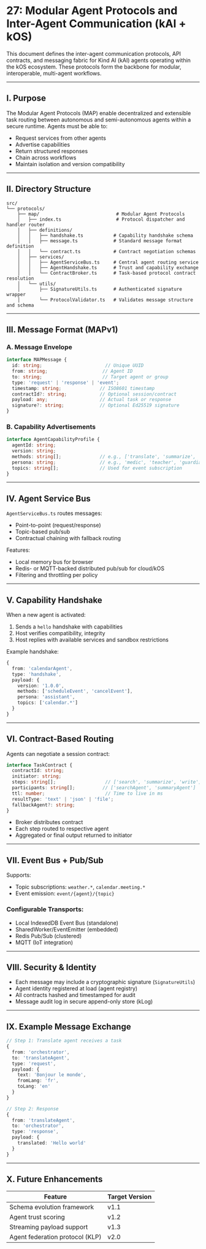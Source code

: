 # 27: Modular Agent Protocols and Inter-Agent Communication (kAI + kOS)

This document defines the inter-agent communication protocols, API contracts, and messaging fabric for Kind AI (kAI) agents operating within the kOS ecosystem. These protocols form the backbone for modular, interoperable, multi-agent workflows.

---

## I. Purpose

The Modular Agent Protocols (MAP) enable decentralized and extensible task routing between autonomous and semi-autonomous agents within a secure runtime. Agents must be able to:
- Request services from other agents
- Advertise capabilities
- Return structured responses
- Chain across workflows
- Maintain isolation and version compatibility

---

## II. Directory Structure

```text
src/
└── protocols/
    ├── map/                            # Modular Agent Protocols
    │   ├── index.ts                    # Protocol dispatcher and handler router
    │   ├── definitions/
    │   │   ├── handshake.ts           # Capability handshake schema
    │   │   ├── message.ts             # Standard message format definition
    │   │   └── contract.ts            # Contract negotiation schemas
    │   ├── services/
    │   │   ├── AgentServiceBus.ts     # Central agent routing service
    │   │   ├── AgentHandshake.ts      # Trust and capability exchange
    │   │   └── ContractBroker.ts      # Task-based protocol contract resolution
    │   └── utils/
    │       ├── SignatureUtils.ts      # Authenticated signature wrapper
    │       └── ProtocolValidator.ts   # Validates message structure and schema
```

---

## III. Message Format (MAPv1)

### A. Message Envelope
```ts
interface MAPMessage {
  id: string;                       // Unique UUID
  from: string;                    // Agent ID
  to: string;                      // Target agent or group
  type: 'request' | 'response' | 'event';
  timestamp: string;              // ISO8601 timestamp
  contractId?: string;            // Optional session/contract
  payload: any;                   // Actual task or response
  signature?: string;             // Optional Ed25519 signature
}
```

### B. Capability Advertisements
```ts
interface AgentCapabilityProfile {
  agentId: string;
  version: string;
  methods: string[];              // e.g., ['translate', 'summarize', 'diagnose']
  persona: string;                // e.g., 'medic', 'teacher', 'guardian'
  topics: string[];               // Used for event subscription
}
```

---

## IV. Agent Service Bus

`AgentServiceBus.ts` routes messages:
- Point-to-point (request/response)
- Topic-based pub/sub
- Contractual chaining with fallback routing

Features:
- Local memory bus for browser
- Redis- or MQTT-backed distributed pub/sub for cloud/kOS
- Filtering and throttling per policy

---

## V. Capability Handshake

When a new agent is activated:
1. Sends a `hello` handshake with capabilities
2. Host verifies compatibility, integrity
3. Host replies with available services and sandbox restrictions

Example handshake:
```ts
{
  from: 'calendarAgent',
  type: 'handshake',
  payload: {
    version: '1.0.0',
    methods: ['scheduleEvent', 'cancelEvent'],
    persona: 'assistant',
    topics: ['calendar.*']
  }
}
```

---

## VI. Contract-Based Routing

Agents can negotiate a session contract:
```ts
interface TaskContract {
  contractId: string;
  initiator: string;
  steps: string[];                  // ['search', 'summarize', 'write']
  participants: string[];          // ['searchAgent', 'summaryAgent']
  ttl: number;                      // Time to live in ms
  resultType: 'text' | 'json' | 'file';
  fallbackAgent?: string;
}
```
- Broker distributes contract
- Each step routed to respective agent
- Aggregated or final output returned to initiator

---

## VII. Event Bus + Pub/Sub

Supports:
- Topic subscriptions: `weather.*`, `calendar.meeting.*`
- Event emission: `event/{agent}/{topic}`

### Configurable Transports:
- Local IndexedDB Event Bus (standalone)
- SharedWorker/EventEmitter (embedded)
- Redis Pub/Sub (clustered)
- MQTT (IoT integration)

---

## VIII. Security & Identity

- Each message may include a cryptographic signature (`SignatureUtils`)
- Agent identity registered at load (agent registry)
- All contracts hashed and timestamped for audit
- Message audit log in secure append-only store (kLog)

---

## IX. Example Message Exchange

```ts
// Step 1: Translate agent receives a task
{
  from: 'orchestrator',
  to: 'translateAgent',
  type: 'request',
  payload: {
    text: 'Bonjour le monde',
    fromLang: 'fr',
    toLang: 'en'
  }
}

// Step 2: Response
{
  from: 'translateAgent',
  to: 'orchestrator',
  type: 'response',
  payload: {
    translated: 'Hello world'
  }
}
```

---

## X. Future Enhancements

| Feature                           | Target Version |
|----------------------------------|----------------|
| Schema evolution framework       | v1.1           |
| Agent trust scoring              | v1.2           |
| Streaming payload support        | v1.3           |
| Agent federation protocol (KLP)  | v2.0           |


